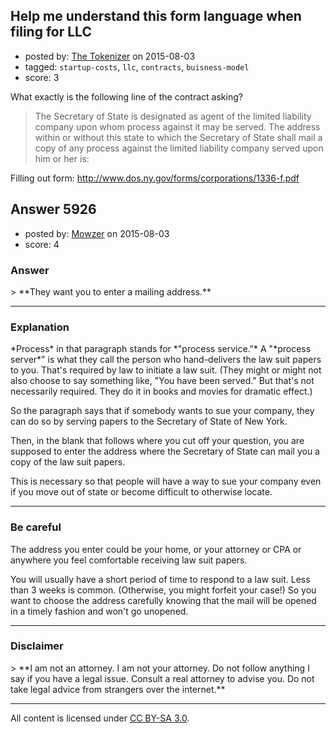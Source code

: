 ## Help me understand this form language when filing for LLC

- posted by: [The Tokenizer](https://stackexchange.com/users/1113260/the-tokenizer) on 2015-08-03
- tagged: `startup-costs`, `llc`, `contracts`, `buisness-model`
- score: 3

What exactly is the following line of the contract asking?

> The Secretary of State is designated as agent of the limited liability company upon whom process against it may be served. The address within or without this state to which the Secretary of State shall mail a copy of any process against the limited liability company served upon him or her is:


Filling out form: http://www.dos.ny.gov/forms/corporations/1336-f.pdf


## Answer 5926

- posted by: [Mowzer](https://stackexchange.com/users/1803081/mowzer) on 2015-08-03
- score: 4

<h3>Answer</h3>
> **They want you to enter a mailing address.**

<hr>
<h3>Explanation</h3>
*Process* in that paragraph stands for *"process service."* A "*process server*" is what they call the person who hand-delivers the law suit papers to you. That's required by law to initiate a law suit. (They might or might not also choose to say something like, "You have been served." But that's not necessarily required. They do it in books and movies for dramatic effect.)

So the paragraph says that if somebody wants to sue your company, they can do so by serving papers to the Secretary of State of New York.

Then, in the blank that follows where you cut off your question, you are supposed to enter the address where the Secretary of State can mail you a copy of the law suit papers.

This is necessary so that people will have a way to sue your company even if you move out of state or become difficult to otherwise locate.

<hr>
<h3>Be careful</h3>
The address you enter could be your home, or your attorney or CPA or anywhere you feel comfortable receiving law suit papers.

You will usually have a short period of time to respond to a law suit. Less than 3 weeks is common. (Otherwise, you might forfeit your case!) So you want to choose the address carefully knowing that the mail will be opened in a timely fashion and won't go unopened.

<hr>
<h3>Disclaimer</h3>
> **I am not an attorney. I am not your attorney. Do not follow anything I say if you have a legal issue. Consult a real attorney to advise you. Do not take legal advice from strangers over the internet.**



---

All content is licensed under [CC BY-SA 3.0](https://creativecommons.org/licenses/by-sa/3.0/).
